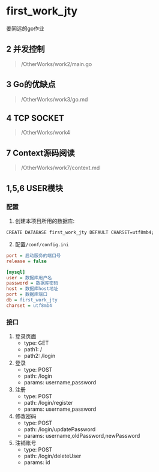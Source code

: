 # first_work_jty
姜同远的go作业
## 2 并发控制
> /OtherWorks/work2/main.go
## 3 Go的优缺点
> /OtherWorks/work3/go.md
## 4 TCP SOCKET
> /OtherWorks/work4
## 7 Context源码阅读
> /OtherWorks/work7/context.md
## 1,5,6 USER模块
### 配置
1. 创建本项目所用的数据库:
```MySQL
CREATE DATABASE first_work_jty DEFAULT CHARSET=utf8mb4;
```
2. 配置`/conf/config.ini`
```ini
port = 启动服务的端口号
release = false

[mysql]
user = 数据库用户名
password = 数据库密码
host = 数据库host地址
port = 数据库端口
db = first_work_jty
charset = utf8mb4
```
### 接口
1. 登录页面
   - type: GET
   - path1: /
   - path2: /login
2. 登录
   - type: POST
   - path: /login
   - params: username,password
3. 注册
   - type: POST
   - path: /login/register
   - params: username,password
4. 修改密码
   - type: POST
   - path: /login/updatePassword
   - params: username,oldPassword,newPassword
5. 注销账号
   - type: POST
   - path: /login/deleteUser
   - params: id
